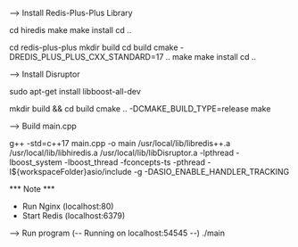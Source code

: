 
--> Install Redis-Plus-Plus Library

cd hiredis
make
make install
cd ..

cd redis-plus-plus
mkdir build
cd build
cmake -DREDIS_PLUS_PLUS_CXX_STANDARD=17 ..
make
make install
cd ..

--> Install  Disruptor

sudo apt-get install libboost-all-dev

mkdir build && cd build
cmake .. -DCMAKE_BUILD_TYPE=release
make

--> Build main.cpp

g++ -std=c++17 main.cpp -o main /usr/local/lib/libredis++.a /usr/local/lib/libhiredis.a /usr/local/lib/libDisruptor.a -lpthread -lboost_system -lboost_thread -fconcepts-ts -pthread -I${workspaceFolder}asio/include -g -DASIO_ENABLE_HANDLER_TRACKING

*** Note ***
+ Run Nginx (localhost:80)
+ Start Redis (localhost:6379)

--> Run program  (-- Running on localhost:54545 --)
./main
